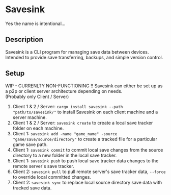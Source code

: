 # Savesink
Yes the name is intentional...

## Description 
Savesink is a CLI program for managing save data between devices. 
Intended to provide save transferring, backups, and simple version control. 

## Setup
WIP - CURRENLTY NON-FUNCTIONING !!
Savesink can either be set up as a p2p or client server architecture depending on needs.  
(Probably only Client / Server)  

1. Client 1 & 2 / Server: `cargo install savesink --path "path/to/savesink/"` to install Savesink on each client machine and a server machine.
2. Client 1 & 2 / Server: `savesink create` to create a local save tracker folder on each machine.
3. Client 1: `savesink add -name "game_name" -source "game/save/source/directory"` to create a tracked file for a particular game save path.
4. Client 1: `savesink commit` to commit local save changes from the source directory to a new folder in the local save tracker.
5. Client 1: `savesink push` to push local save tracker data changes to the remote server's save tracker.
6. Client 2: `savesink pull` to pull remote server's save tracker data, `--force` to override local committed changes.
7. Client 2: `savesink sync` to replace local source directory save data with tracked save data.
